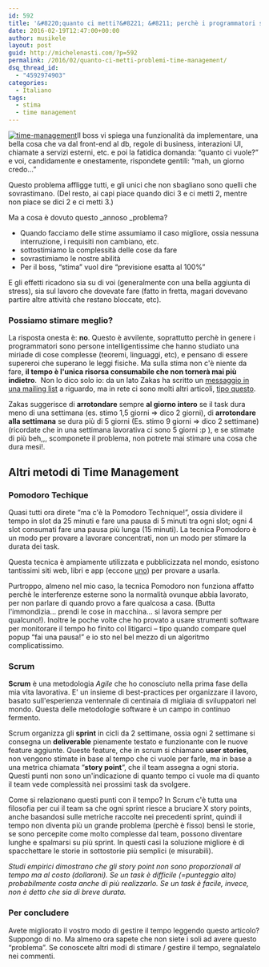 ```yaml
---
id: 592
title: '&#8220;quanto ci metti?&#8221; &#8211; perchè i programmatori sono delle pippe col time management'
date: 2016-02-19T12:47:00+00:00
author: musikele
layout: post
guid: http://michelenasti.com/?p=592
permalink: /2016/02/quanto-ci-metti-problemi-time-management/
dsq_thread_id:
  - "4592974903"
categories:
  - Italiano
tags:
  - stima
  - time management
---
```

<a href="https://i2.wp.com/michelenasti.com/wp-content/uploads/2016/02/time-management.jpg" rel="attachment wp-att-594"><img class="size-medium wp-image-594 aligncenter" src="https://i2.wp.com/michelenasti.com/wp-content/uploads/2016/02/time-management-300x252.jpg?fit=300%2C252" alt="time-management" srcset="https://i2.wp.com/michelenasti.com/wp-content/uploads/2016/02/time-management.jpg?resize=300%2C252 300w, https://i2.wp.com/michelenasti.com/wp-content/uploads/2016/02/time-management.jpg?resize=768%2C646 768w, https://i2.wp.com/michelenasti.com/wp-content/uploads/2016/02/time-management.jpg?resize=700%2C589 700w, https://i2.wp.com/michelenasti.com/wp-content/uploads/2016/02/time-management.jpg?w=1000 1000w" sizes="(max-width: 300px) 100vw, 300px" data-recalc-dims="1" /></a>Il boss vi spiega una funzionalità da implementare, una bella cosa che va dal front-end al db, regole di business, interazioni UI, chiamate a servizi esterni, etc. e poi la fatidica domanda: &#8220;quanto ci vuole?&#8221; e voi, candidamente e onestamente, rispondete gentili: &#8220;mah, un giorno credo...&#8221;

Questo problema affligge tutti, e gli unici che non sbagliano sono quelli che sovrastimano. (Del resto, ai capi piace quando dici 3 e ci metti 2, mentre non piace se dici 2 e ci metti 3.)

Ma a cosa è dovuto questo _annoso _problema?

  * Quando facciamo delle stime assumiamo il caso migliore, ossia nessuna interruzione, i requisiti non cambiano, etc.
  * sottostimiamo la complessità delle cose da fare
  * sovrastimiamo le nostre abilità
  * Per il boss, &#8220;stima&#8221; vuol dire &#8220;previsione esatta al 100%&#8221;

E gli effetti ricadono sia su di voi (generalmente con una bella aggiunta di stress), sia sul lavoro che dovevate fare (fatto in fretta, magari dovevano partire altre attività che restano bloccate, etc).

### Possiamo stimare meglio?

La risposta onesta è: **no**. Questo è avvilente, soprattutto perchè in genere i programmatori sono persone intelligentissime che hanno studiato una miriade di cose complesse (teoremi, linguaggi, etc), e pensano di essere supereroi che superano le leggi fisiche. Ma sulla stima non c'è niente da fare, **il tempo è l'unica risorsa consumabile che non tornerà mai più indietro**.  Non lo dico solo io: da un lato Zakas ha scritto un [messaggio in una mailing list](https://www.nczonline.net/newsletter/archive/5afe08eb6f/) a riguardo, ma in rete ci sono molti altri articoli, [tipo questo](http://www.drdobbs.com/architecture-and-design/software-estimation-how-misperceptions-m/240166474?utm_source=NCZOnline+Newsletter&utm_campaign=5afe08eb6f-ncznewsletter&utm_medium=email&utm_term=0_607705c87a-5afe08eb6f-87891737).

Zakas suggerisce di **arrotondare** sempre **al giorno intero** se il task dura meno di una settimana (es. stimo 1,5 giorni => dico 2 giorni), di **arrotondare alla settimana** se dura più di 5 giorni (Es. stimo 9 giorni => dico 2 settimane) (ricordate che in una settimana lavorativa ci sono 5 giorni :p ), e se stimate di più beh,,, scomponete il problema, non potrete mai stimare una cosa che dura mesi!.

## Altri metodi di Time Management

### Pomodoro Techique

Quasi tutti ora direte &#8220;ma c'è la Pomodoro Technique!&#8221;, ossia dividere il tempo in slot da 25 minuti e fare una pausa di 5 minuti tra ogni slot; ogni 4 slot consumati fare una pausa più lunga (15 minuti). La tecnica Pomodoro è un modo per provare a lavorare concentrati, non un modo per stimare la durata dei task.

Questa tecnica è ampiamente utilizzata e pubblicizzata nel mondo, esistono tantissimi siti web, libri e app (eccone [uno](http://tomato-timer.com/)) per provare a usarla.

Purtroppo, almeno nel mio caso, la tecnica Pomodoro non funziona affatto perchè le interferenze esterne sono la normalità ovunque abbia lavorato, per non parlare di quando provo a fare qualcosa a casa. (Butta l'immondizia... prendi le cose in macchina... si lavora sempre per qualcuno!). Inoltre le poche volte che ho provato a usare strumenti software per monitorare il tempo ho finito col litigarci &#8211; tipo quando compare quel popup &#8220;fai una pausa!&#8221; e io sto nel bel mezzo di un algoritmo complicatissimo.

### Scrum

**Scrum** è una metodologia _Agile_ che ho conosciuto nella prima fase della mia vita lavorativa. E' un insieme di best-practices per organizzare il lavoro, basato sull'esperienza ventennale di centinaia di migliaia di sviluppatori nel mondo. Questa delle metodologie software è un campo in continuo fermento.

Scrum organizza gli **sprint** in cicli da 2 settimane, ossia ogni 2 settimane si consegna un **deliverable** pienamente testato e funzionante con le nuove feature aggiunte. Queste feature, che in scrum si chiamano **user stories**, non vengono stimate in base al tempo che ci vuole per farle, ma in base a una metrica chiamata &#8220;**story point**&#8220;, che il team assegna a ogni storia. Questi punti non sono un'indicazione di quanto tempo ci vuole ma di quanto il team vede complessità nei prossimi task da svolgere.

Come si relazionano questi punti con il tempo? In Scrum c'è tutta una filosofia per cui il team sa che ogni sprint riesce a bruciare X story points, anche basandosi sulle metriche raccolte nei precedenti sprint, quindi il tempo non diventa più un grande problema (perchè è fisso) bensì le storie, se sono percepite come molto complesse dal team, possono diventare lunghe e spalmarsi su più sprint. In questi casi la soluzione migliore è di spacchettare le storie in sottostorie più semplici (e misurabili).

_Studi empirici dimostrano che gli story point non sono proporzionali al tempo ma al costo (dollaroni). Se un task è difficile (=punteggio alto) probabilmente costa anche di più realizzarlo. Se un task è facile, invece, non è detto che sia di breve durata._ 

### Per concludere

Avete migliorato il vostro modo di gestire il tempo leggendo questo articolo? Suppongo di no. Ma almeno ora sapete che non siete i soli ad avere questo &#8220;problema&#8221;. Se conoscete altri modi di stimare / gestire il tempo, segnalatelo nei commenti.
